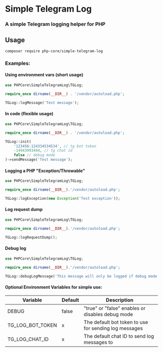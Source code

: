 # Simple Telegram Log
### A simple Telegram logging helper for PHP

## Usage

```shell
composer require php-core/simple-telegram-log
```

### Examples:

#### Using environment vars (short usage)

```php
use PHPCore\SimpleTelegramLog\TGLog;

require_once dirname(__DIR__) . '/vendor/autoload.php';

TGLog::logMessage('Test message');
```

#### In code (flexible usage)

```php
use PHPCore\SimpleTelegramLog\TGLog;

require_once dirname(__DIR__) . '/vendor/autoload.php';

TGLog::init(
    '123456:124334534534', // tg bot token
    -14943993494, // tg chat id
    false // debug mode
)->sendMessage('Test message');
```

#### Logging a PHP "Exception/Throwable"
```php
use PHPCore\SimpleTelegramLog\TGLog;

require_once dirname(__DIR__).'/vendor/autoload.php';

TGLog::logException(new Exception('Test exception'));
```

#### Log request dump
```php
use PHPCore\SimpleTelegramLog\TGLog;

require_once dirname(__DIR__).'/vendor/autoload.php';

TGLog::logRequestDump();
```

#### Debug log
```php
use PHPCore\SimpleTelegramLog\TGLog;

require_once dirname(__DIR__).'/vendor/autoload.php';

TGLog::debugLogMessage('This message will only be logged if debug mode is on');
```

#### Optional Environment Variables for simple use:

| Variable         | Default | Description                                           |
|------------------|---------|-------------------------------------------------------|
| DEBUG            | false   | "true" or "false" enables or disables debug mode      |
| TG_LOG_BOT_TOKEN | x       | The default bot token to use for sending log messages |
| TG_LOG_CHAT_ID   | x       | The default chat ID to send log messages to           |

